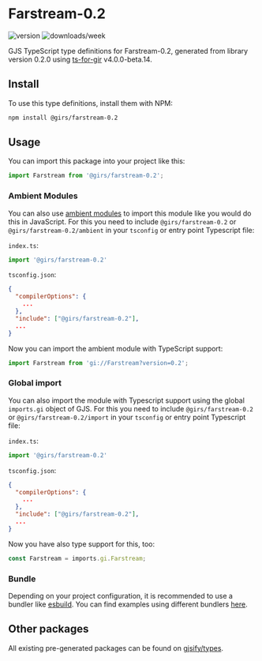 
# Farstream-0.2

![version](https://img.shields.io/npm/v/@girs/farstream-0.2)
![downloads/week](https://img.shields.io/npm/dw/@girs/farstream-0.2)


GJS TypeScript type definitions for Farstream-0.2, generated from library version 0.2.0 using [ts-for-gir](https://github.com/gjsify/ts-for-gir) v4.0.0-beta.14.


## Install

To use this type definitions, install them with NPM:
```bash
npm install @girs/farstream-0.2
```

## Usage

You can import this package into your project like this:
```ts
import Farstream from '@girs/farstream-0.2';
```

### Ambient Modules

You can also use [ambient modules](https://github.com/gjsify/ts-for-gir/tree/main/packages/cli#ambient-modules) to import this module like you would do this in JavaScript.
For this you need to include `@girs/farstream-0.2` or `@girs/farstream-0.2/ambient` in your `tsconfig` or entry point Typescript file:

`index.ts`:
```ts
import '@girs/farstream-0.2'
```

`tsconfig.json`:
```json
{
  "compilerOptions": {
    ...
  },
  "include": ["@girs/farstream-0.2"],
  ...
}
```

Now you can import the ambient module with TypeScript support: 

```ts
import Farstream from 'gi://Farstream?version=0.2';
```

### Global import

You can also import the module with Typescript support using the global `imports.gi` object of GJS.
For this you need to include `@girs/farstream-0.2` or `@girs/farstream-0.2/import` in your `tsconfig` or entry point Typescript file:

`index.ts`:
```ts
import '@girs/farstream-0.2'
```

`tsconfig.json`:
```json
{
  "compilerOptions": {
    ...
  },
  "include": ["@girs/farstream-0.2"],
  ...
}
```

Now you have also type support for this, too:

```ts
const Farstream = imports.gi.Farstream;
```

### Bundle

Depending on your project configuration, it is recommended to use a bundler like [esbuild](https://esbuild.github.io/). You can find examples using different bundlers [here](https://github.com/gjsify/ts-for-gir/tree/main/examples).

## Other packages

All existing pre-generated packages can be found on [gjsify/types](https://github.com/gjsify/types).

